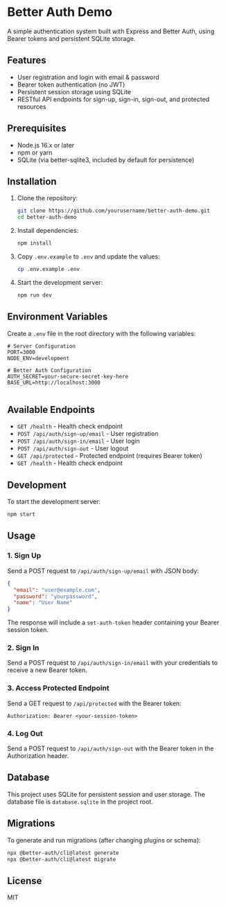 # Better Auth Demo

A simple authentication system built with Express and Better Auth, using Bearer tokens and persistent SQLite storage.

## Features

- User registration and login with email & password
- Bearer token authentication (no JWT)
- Persistent session storage using SQLite
- RESTful API endpoints for sign-up, sign-in, sign-out, and protected resources

## Prerequisites

- Node.js 16.x or later
- npm or yarn
- SQLite (via better-sqlite3, included by default for persistence)

## Installation

1. Clone the repository:
   ```bash
   git clone https://github.com/yourusername/better-auth-demo.git
   cd better-auth-demo
   ```

2. Install dependencies:
   ```bash
   npm install
   ```

3. Copy `.env.example` to `.env` and update the values:
   ```bash
   cp .env.example .env
   ```

4. Start the development server:
   ```bash
   npm run dev
   ```

## Environment Variables

Create a `.env` file in the root directory with the following variables:

```
# Server Configuration
PORT=3000
NODE_ENV=development

# Better Auth Configuration
AUTH_SECRET=your-secure-secret-key-here
BASE_URL=http://localhost:3000


```

## Available Endpoints

- `GET /health` - Health check endpoint
- `POST /api/auth/sign-up/email` - User registration
- `POST /api/auth/sign-in/email` - User login
- `POST /api/auth/sign-out` - User logout
- `GET /api/protected` - Protected endpoint (requires Bearer token)
- `GET /health` - Health check endpoint

## Development

To start the development server:

```bash
npm start
```

## Usage

### 1. Sign Up
Send a POST request to `/api/auth/sign-up/email` with JSON body:
```json
{
  "email": "user@example.com",
  "password": "yourpassword",
  "name": "User Name"
}
```
The response will include a `set-auth-token` header containing your Bearer session token.

### 2. Sign In
Send a POST request to `/api/auth/sign-in/email` with your credentials to receive a new Bearer token.

### 3. Access Protected Endpoint
Send a GET request to `/api/protected` with the Bearer token:
```
Authorization: Bearer <your-session-token>
```

### 4. Log Out
Send a POST request to `/api/auth/sign-out` with the Bearer token in the Authorization header.

## Database

This project uses SQLite for persistent session and user storage. The database file is `database.sqlite` in the project root.

## Migrations

To generate and run migrations (after changing plugins or schema):
```bash
npx @better-auth/cli@latest generate
npx @better-auth/cli@latest migrate
```

## License

MIT